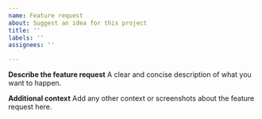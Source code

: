 ```yaml
---
name: Feature request
about: Suggest an idea for this project
title: ''
labels: ''
assignees: ''

---
```


**Describe the feature request**
A clear and concise description of what you want to happen.

**Additional context**
Add any other context or screenshots about the feature request here.
